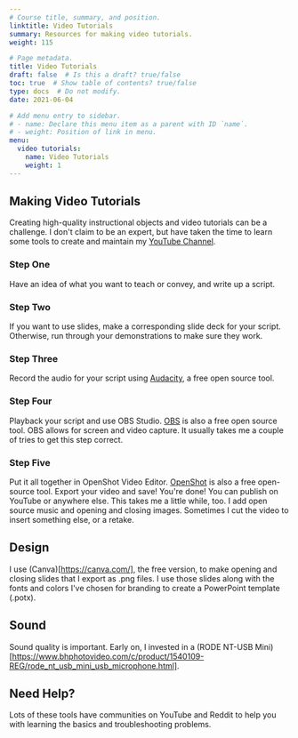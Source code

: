 ```yaml
---
# Course title, summary, and position.
linktitle: Video Tutorials
summary: Resources for making video tutorials.
weight: 115

# Page metadata.
title: Video Tutorials
draft: false  # Is this a draft? true/false
toc: true  # Show table of contents? true/false
type: docs  # Do not modify.
date: 2021-06-04

# Add menu entry to sidebar.
# - name: Declare this menu item as a parent with ID `name`.
# - weight: Position of link in menu.
menu:
  video tutorials:
    name: Video Tutorials
    weight: 1
---
```

## Making Video Tutorials

Creating high-quality instructional objects and video tutorials can be a challenge. I don't claim to be an expert, but have taken the time to learn some tools to create and maintain my [YouTube Channel](https://www.youtube.com/channel/UCMqAATLPshn8Znip6E3QMSw).

### Step One

Have an idea of what you want to teach or convey, and write up a script.

### Step Two

If you want to use slides, make a corresponding slide deck for your script. Otherwise, run through your demonstrations to make sure they work.

### Step Three

Record the audio for your script using [Audacity](https://www.audacityteam.org/), a free open source tool.

### Step Four

Playback your script and use OBS Studio. [OBS](https://obsproject.com/) is also a free open source tool. OBS allows for screen and video capture. It usually takes me a couple of tries to get this step correct.

### Step Five

Put it all together in OpenShot Video Editor. [OpenShot](https://www.openshot.org/) is also a free open-source tool. Export your video and save! You're done! You can publish on YouTube or anywhere else. This takes me a little while, too. I add open source music and opening and closing images. Sometimes I cut the video to insert something else, or a retake. 

## Design

I use (Canva)[https://canva.com/], the free version, to make opening and closing slides that I export as .png files. I use those slides along with the fonts and colors I've chosen for branding to create a PowerPoint template (.potx).

## Sound

Sound quality is important. Early on, I invested in a (RODE NT-USB Mini)[https://www.bhphotovideo.com/c/product/1540109-REG/rode_nt_usb_mini_usb_microphone.html].
## Need Help?

Lots of these tools have communities on YouTube and Reddit to help you with learning the basics and troubleshooting problems.
